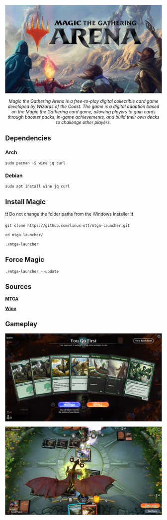 
![GitHub Logo](res/magic_logo.jpg)

<p align="center"><i>Magic the Gathering Arena is a free-to-play digital collectible card game developed by Wizards of the Coast. The game is a digital adaption based on the Magic the Gathering card game, allowing players to gain cards through booster packs, in-game achievements, and build their own decks to challenge other players.</i>
</p>


## Dependencies

### Arch
```
sudo pacman -S wine jq curl
```

### Debian
```
sudo apt install wine jq curl
```

## Install Magic

❗❗ Do not change the folder paths from the Windows Installer ❗❗

```
git clone https://github.com/linux-ott/mtga-launcher.git
```
```
cd mtga-launcher/
```
```
./mtga-launcher
```

## Force Magic
```
./mtga-launcher --update 
```

## Sources

**[MTGA](https://magic.wizards.com/de/mtgarena)**

**[Wine](https://github.com/Kron4ek/Wine-Builds)**



## Gameplay


![GitHub Logo](res/mtga-cards.jpg)

![GitHub Logo](res/mtga-gameplay.jpg)





